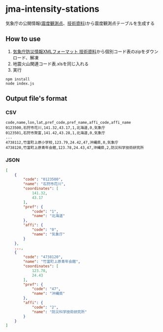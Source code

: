 # jma-intensity-stations

気象庁の公開情報([震度観測点](https://www.data.jma.go.jp/eqev/data/intens-st/)、[技術資料](http://xml.kishou.go.jp/tec_material.html))から震度観測点テーブルを生成する

## How to use

1. [気象庁防災情報XMLフォーマット 技術資料](http://xml.kishou.go.jp/tec_material.html)から個別コード表のzipをダウンロード、解凍
2. 地震火山関連コード表.xlsを同じ入れる
3. 実行

```
npm install
node index.js
```

## Output file's format

### CSV

```csv
code,name,lon,lat,pref_code,pref_name,affi_code,affi_name
0123500,石狩市花川,141.32,43.17,1,北海道,0,気象庁
0123501,石狩市聚富,141.42,43.28,1,北海道,0,気象庁
...
4738112,竹富町上原小学校,123.79,24.42,47,沖縄県,0,気象庁
4738120,竹富町上原青年会館,123.78,24.43,47,沖縄県,2,防災科学技術研究所
```

### JSON

```json
[
    {
        "code": "0123500",
        "name": "石狩市花川",
        "coordinates": [
            141.32,
            43.17
        ],
        "pref": {
            "code": "1",
            "name": "北海道"
        },
        "affi": {
            "code": "0",
            "name": "気象庁"
        }
    },
    ...,
    {
        "code": "4738120",
        "name": "竹富町上原青年会館",
        "coordinates": [
            123.78,
            24.43
        ],
        "pref": {
            "code": "47",
            "name": "沖縄県"
        },
        "affi": {
            "code": "2",
            "name": "防災科学技術研究所"
        }
    }
]
```